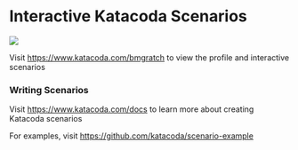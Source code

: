 # Interactive Katacoda Scenarios

[![](http://shields.katacoda.com/katacoda/bmgratch/count.svg)](https://www.katacoda.com/bmgratch "Get your profile on Katacoda.com")

Visit https://www.katacoda.com/bmgratch to view the profile and interactive scenarios

### Writing Scenarios
Visit https://www.katacoda.com/docs to learn more about creating Katacoda scenarios

For examples, visit https://github.com/katacoda/scenario-example
